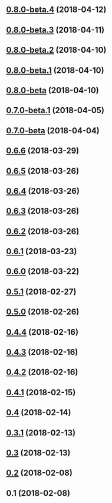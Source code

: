 
<a name="0.8.0-beta.4"></a>
## [0.8.0-beta.4](https://github.com/tribalmedia/FMPhotoPicker/compare/0.8.0-beta.3...0.8.0-beta.4) (2018-04-12)


<a name="0.8.0-beta.3"></a>
## [0.8.0-beta.3](https://github.com/tribalmedia/FMPhotoPicker/compare/0.8.0-beta.2...0.8.0-beta.3) (2018-04-11)


<a name="0.8.0-beta.2"></a>
## [0.8.0-beta.2](https://github.com/tribalmedia/FMPhotoPicker/compare/0.8.0-beta.1...0.8.0-beta.2) (2018-04-10)


<a name="0.8.0-beta.1"></a>
## [0.8.0-beta.1](https://github.com/tribalmedia/FMPhotoPicker/compare/0.8.0-beta...0.8.0-beta.1) (2018-04-10)


<a name="0.8.0-beta"></a>
## [0.8.0-beta](https://github.com/tribalmedia/FMPhotoPicker/compare/0.7.0-beta.1...0.8.0-beta) (2018-04-10)


<a name="0.7.0-beta.1"></a>
## [0.7.0-beta.1](https://github.com/tribalmedia/FMPhotoPicker/compare/0.7.0-beta...0.7.0-beta.1) (2018-04-05)


<a name="0.7.0-beta"></a>
## [0.7.0-beta](https://github.com/tribalmedia/FMPhotoPicker/compare/0.6.6...0.7.0-beta) (2018-04-04)


<a name="0.6.6"></a>
## [0.6.6](https://github.com/tribalmedia/FMPhotoPicker/compare/0.6.5...0.6.6) (2018-03-29)


<a name="0.6.5"></a>
## [0.6.5](https://github.com/tribalmedia/FMPhotoPicker/compare/0.6.4...0.6.5) (2018-03-26)


<a name="0.6.4"></a>
## [0.6.4](https://github.com/tribalmedia/FMPhotoPicker/compare/0.6.3...0.6.4) (2018-03-26)


<a name="0.6.3"></a>
## [0.6.3](https://github.com/tribalmedia/FMPhotoPicker/compare/0.6.2...0.6.3) (2018-03-26)


<a name="0.6.2"></a>
## [0.6.2](https://github.com/tribalmedia/FMPhotoPicker/compare/0.6.1...0.6.2) (2018-03-26)


<a name="0.6.1"></a>
## [0.6.1](https://github.com/tribalmedia/FMPhotoPicker/compare/0.6.0...0.6.1) (2018-03-23)


<a name="0.6.0"></a>
## [0.6.0](https://github.com/tribalmedia/FMPhotoPicker/compare/0.5.1...0.6.0) (2018-03-22)


<a name="0.5.1"></a>
## [0.5.1](https://github.com/tribalmedia/FMPhotoPicker/compare/0.5.0...0.5.1) (2018-02-27)


<a name="0.5.0"></a>
## [0.5.0](https://github.com/tribalmedia/FMPhotoPicker/compare/0.4.4...0.5.0) (2018-02-26)


<a name="0.4.4"></a>
## [0.4.4](https://github.com/tribalmedia/FMPhotoPicker/compare/0.4.3...0.4.4) (2018-02-16)


<a name="0.4.3"></a>
## [0.4.3](https://github.com/tribalmedia/FMPhotoPicker/compare/0.4.2...0.4.3) (2018-02-16)


<a name="0.4.2"></a>
## [0.4.2](https://github.com/tribalmedia/FMPhotoPicker/compare/0.4.1...0.4.2) (2018-02-16)


<a name="0.4.1"></a>
## [0.4.1](https://github.com/tribalmedia/FMPhotoPicker/compare/0.4...0.4.1) (2018-02-15)


<a name="0.4"></a>
## [0.4](https://github.com/tribalmedia/FMPhotoPicker/compare/0.3.1...0.4) (2018-02-14)


<a name="0.3.1"></a>
## [0.3.1](https://github.com/tribalmedia/FMPhotoPicker/compare/0.3...0.3.1) (2018-02-13)


<a name="0.3"></a>
## [0.3](https://github.com/tribalmedia/FMPhotoPicker/compare/0.2...0.3) (2018-02-13)


<a name="0.2"></a>
## [0.2](https://github.com/tribalmedia/FMPhotoPicker/compare/0.1...0.2) (2018-02-08)


<a name="0.1"></a>
## 0.1 (2018-02-08)

